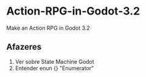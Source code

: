 # Action-RPG-in-Godot-3.2
Make an Action RPG in Godot 3.2

## Afazeres

1. Ver sobre State Machine Godot
2. Entender enun {} "Enumerator"